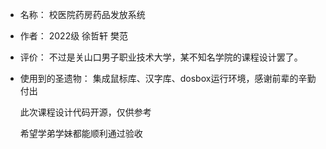 * 名称： 校医院药房药品发放系统
* 作者： 2022级 徐哲轩 樊范
* 评价： 不过是关山口男子职业技术大学，某不知名学院的课程设计罢了。
* 使用到的圣遗物： 集成鼠标库、汉字库、dosbox运行环境，感谢前辈的辛勤付出

    此次课程设计代码开源，仅供参考

    希望学弟学妹都能顺利通过验收

